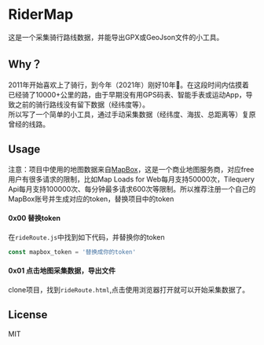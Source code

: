 # RiderMap
这是一个采集骑行路线数据，并能导出GPX或GeoJson文件的小工具。

## Why？
2011年开始喜欢上了骑行，到今年（2021年）刚好10年🎉。在这段时间内估摸着已经骑了10000+公里的路，由于早期没有用GPS码表、智能手表或运动App，导致之前的骑行路线没有留下数据（经纬度等）。  
所以写了一个简单的小工具，通过手动采集数据（经纬度、海拔、总距离等）复原曾经的线路。

## Usage
注意：项目中使用的地图数据来自[MapBox](https://www.mapbox.com/)，这是一个商业地图服务商，对应free用户有很多请求的限制，比如Map Loads for Web每月支持50000次，Tilequery Api每月支持100000次、每分钟最多请求600次等限制。所以推荐注册一个自己的MapBox账号并生成对应的token，替换项目中的token

#### 0x00 替换token
在`rideRoute.js`中找到如下代码，并替换你的token
``` javascript
const mapbox_token = '替换成你的token'
```

#### 0x01 点击地图采集数据，导出文件
clone项目，找到`rideRoute.html`,点击使用浏览器打开就可以开始采集数据了。

## License
MIT

